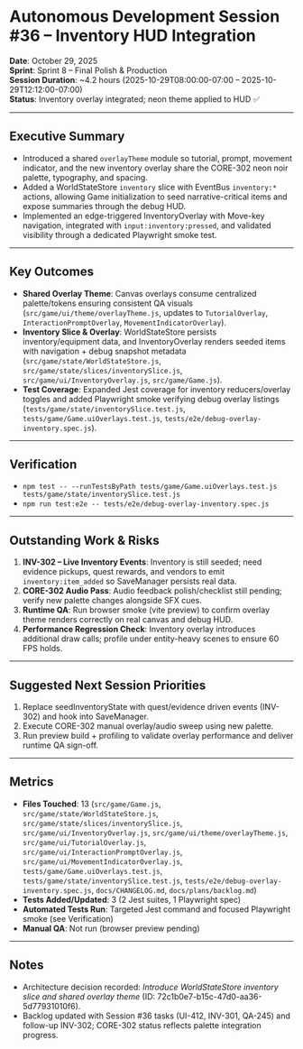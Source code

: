 # Autonomous Development Session #36 – Inventory HUD Integration

**Date**: October 29, 2025  
**Sprint**: Sprint 8 – Final Polish & Production  
**Session Duration**: ~4.2 hours (2025-10-29T08:00:00-07:00 – 2025-10-29T12:12:00-07:00)  
**Status**: Inventory overlay integrated; neon theme applied to HUD ✅

---

## Executive Summary
- Introduced a shared `overlayTheme` module so tutorial, prompt, movement indicator, and the new inventory overlay share the CORE-302 neon noir palette, typography, and spacing.
- Added a WorldStateStore `inventory` slice with EventBus `inventory:*` actions, allowing Game initialization to seed narrative-critical items and expose summaries through the debug HUD.
- Implemented an edge-triggered InventoryOverlay with Move-key navigation, integrated with `input:inventory:pressed`, and validated visibility through a dedicated Playwright smoke test.

---

## Key Outcomes
- **Shared Overlay Theme**: Canvas overlays consume centralized palette/tokens ensuring consistent QA visuals (`src/game/ui/theme/overlayTheme.js`, updates to `TutorialOverlay`, `InteractionPromptOverlay`, `MovementIndicatorOverlay`).
- **Inventory Slice & Overlay**: WorldStateStore persists inventory/equipment data, and InventoryOverlay renders seeded items with navigation + debug snapshot metadata (`src/game/state/WorldStateStore.js`, `src/game/state/slices/inventorySlice.js`, `src/game/ui/InventoryOverlay.js`, `src/game/Game.js`).
- **Test Coverage**: Expanded Jest coverage for inventory reducers/overlay toggles and added Playwright smoke verifying debug overlay listings (`tests/game/state/inventorySlice.test.js`, `tests/game/Game.uiOverlays.test.js`, `tests/e2e/debug-overlay-inventory.spec.js`).

---

## Verification
- `npm test -- --runTestsByPath tests/game/Game.uiOverlays.test.js tests/game/state/inventorySlice.test.js`
- `npm run test:e2e -- tests/e2e/debug-overlay-inventory.spec.js`

---

## Outstanding Work & Risks
1. **INV-302 – Live Inventory Events**: Inventory is still seeded; need evidence pickups, quest rewards, and vendors to emit `inventory:item_added` so SaveManager persists real data.
2. **CORE-302 Audio Pass**: Audio feedback polish/checklist still pending; verify new palette changes alongside SFX cues.
3. **Runtime QA**: Run browser smoke (vite preview) to confirm overlay theme renders correctly on real canvas and debug HUD.
4. **Performance Regression Check**: Inventory overlay introduces additional draw calls; profile under entity-heavy scenes to ensure 60 FPS holds.

---

## Suggested Next Session Priorities
1. Replace seedInventoryState with quest/evidence driven events (INV-302) and hook into SaveManager.
2. Execute CORE-302 manual overlay/audio sweep using new palette.
3. Run preview build + profiling to validate overlay performance and deliver runtime QA sign-off.

---

## Metrics
- **Files Touched**: 13 (`src/game/Game.js`, `src/game/state/WorldStateStore.js`, `src/game/state/slices/inventorySlice.js`, `src/game/ui/InventoryOverlay.js`, `src/game/ui/theme/overlayTheme.js`, `src/game/ui/TutorialOverlay.js`, `src/game/ui/InteractionPromptOverlay.js`, `src/game/ui/MovementIndicatorOverlay.js`, `tests/game/Game.uiOverlays.test.js`, `tests/game/state/inventorySlice.test.js`, `tests/e2e/debug-overlay-inventory.spec.js`, `docs/CHANGELOG.md`, `docs/plans/backlog.md`)
- **Tests Added/Updated**: 3 (2 Jest suites, 1 Playwright spec)
- **Automated Tests Run**: Targeted Jest command and focused Playwright smoke (see Verification)
- **Manual QA**: Not run (browser preview pending)

---

## Notes
- Architecture decision recorded: *Introduce WorldStateStore inventory slice and shared overlay theme* (ID: 72c1b0e7-b15c-47d0-aa36-5d77931010f6).
- Backlog updated with Session #36 tasks (UI-412, INV-301, QA-245) and follow-up INV-302; CORE-302 status reflects palette integration progress.
